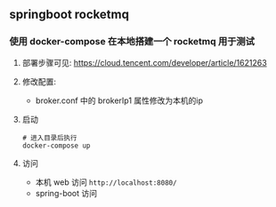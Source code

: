 ## springboot rocketmq

### 使用 docker-compose 在本地搭建一个 rocketmq 用于测试

1. 部署步骤可见: https://cloud.tencent.com/developer/article/1621263

2. 修改配置:
    - broker.conf 中的 brokerIp1 属性修改为本机的ip

3. 启动
   ```shell
   # 进入目录后执行
   docker-compose up
   ```

4. 访问
   - 本机 web 访问 `http://localhost:8080/` 
   - spring-boot 访问